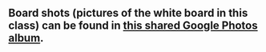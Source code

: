 ## Board shots (pictures of the white board in this class) can be found in [this shared Google Photos album](https://goo.gl/photos/j1PGWbFfHuS4dAcv5).